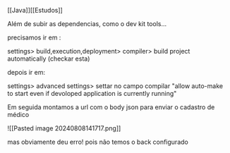 [[Java]][[Estudos]]

Além de subir as dependencias, como o dev kit tools...

precisamos ir em :

settings> 
build,execution,deployment>
compiler> 
build project automatically (checkar esta)

depois ir em:

settings>
advanced settings>
settar no campo compilar "allow auto-make to start even if devoloped application is currently running"

Em seguida montamos a url com o body json para enviar o cadastro de médico

![[Pasted image 20240808141717.png]]

mas obviamente deu erro! pois não temos o back configurado